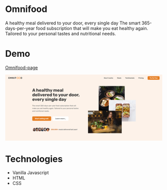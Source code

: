 # Omnifood

A healthy meal delivered to your door, every single day The smart 365-days-per-year food subscription that will make you eat healthy again. Tailored to your personal tastes and nutritional needs.

# Demo 

[Omnifood-page](https://kamiljustynski.github.io/Omnifood-Page/)

![screen](https://raw.githubusercontent.com/KamilJustynski/Omnifood-Page/main/omnifood.png)

# Technologies

- Vanilla Javascript
- HTML
- CSS
